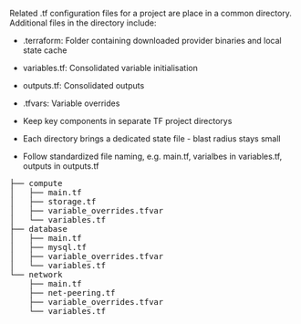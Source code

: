 Related .tf configuration files for a project are place in a common directory. 
Additional files in the directory include:
* .terraform: Folder containing downloaded provider binaries and local state cache
* variables.tf: Consolidated variable initialisation
* outputs.tf: Consolidated outputs
* .tfvars: Variable overrides 

* Keep key components in separate TF project directorys
* Each directory brings a dedicated state file - blast radius stays small
* Follow standardized file naming, e.g. main.tf, varialbes in variables.tf, outputs in outputs.tf

<pre>├── compute
│   ├── main.tf
│   ├── storage.tf
│   ├── variable_overrides.tfvar
│   └── variables.tf
├── database
│   ├── main.tf
│   ├── mysql.tf
│   ├── variable_overrides.tfvar
│   └── variables.tf
└── network
    ├── main.tf
    ├── net-peering.tf
    ├── variable_overrides.tfvar
    └── variables.tf
</pre>
